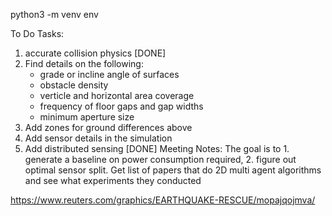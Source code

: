 python3 -m venv env


To Do Tasks:
  1. accurate collision physics [DONE]
  2. Find details on the following:
      - grade or incline angle of surfaces
      - obstacle density
      - verticle and horizontal area coverage
      - frequency of floor gaps and gap widths
      - minimum aperture size
  3. Add zones for ground differences above
  4. Add sensor details in the simulation
  5. Add distributed sensing [DONE]
Meeting Notes:
The goal is to 1. generate a baseline on power consumption required, 2. figure out optimal sensor split.
Get list of papers that do 2D multi agent algorithms and see what experiments they conducted


https://www.reuters.com/graphics/EARTHQUAKE-RESCUE/mopajqojmva/